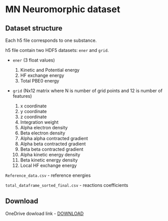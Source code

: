 # MN Neuromorphic dataset

## Dataset structure
Each h5 file corresponds to one substance.

h5 file contain two HDF5 datasets: `ener` and `grid`.

- `ener` (3 float values)
    1.  Kinetic and Potential energy
    2.  HF exchange energy
    3.  Total PBE0 energy

- `grid` (Nx12 matrix where N is number of grid points and 12 is number of features)
    1. x coordinate
    2. y coordinate
    3. z coordinate
    4. Integration weight
    5. Alpha electron density
    6. Beta electron density
    7. Alpha alpha contracted gradient
    8. Alpha beta contracted gradient
    9. Beta beta contracted gradient
    10. Alpha kinetic energy density
    11. Beta kinetic energy density
    12. Local HF exchange energy
    
`Reference_data.csv` - reference energies

`total_dataframe_sorted_final.csv` - reactions coefficients

## Download
OneDrive dowload link - [DOWNLOAD](https://1drv.ms/u/s!AgdbSNqMtbhRgcYREkBwLcfoyQ1CNg?e=AIU3T8)
